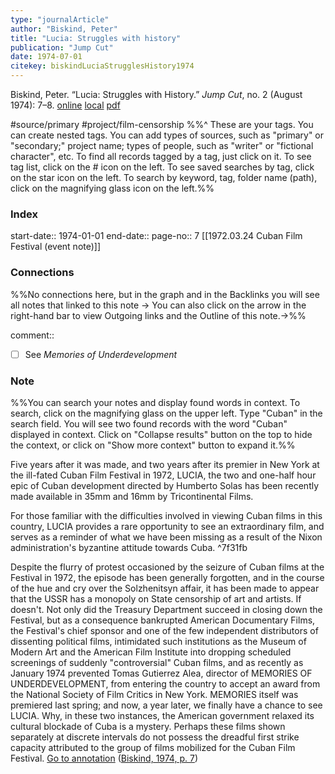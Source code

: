 ```yaml
---
type: "journalArticle"
author: "Biskind, Peter"
title: "Lucia: Struggles with history"
publication: "Jump Cut"
date: 1974-07-01
citekey: biskindLuciaStrugglesHistory1974
---
```

Biskind, Peter. “Lucia: Struggles with History.” _Jump Cut_, no. 2 (August 1974): 7–8.
[online](http://zotero.org/users/40/items/3WV5UU3V) [local](zotero://select/library/items/3WV5UU3V) [pdf](file:///Users/er/zotero/storage/Q3DE9HWL/Biskind_Lucia%20Struggles%20with%20history_1974.pdf)
 
#source/primary 
#project/film-censorship 
%%^ These are your tags. 
 You can create nested tags. You can add types of sources, such as "primary" or "secondary;" project name; types of people, such as "writer" or "fictional character", etc. 
 To find all records tagged by a tag, just click on it.
 To see tag list, click on the # icon on the left. 
 To see saved searches by tag, click on the star icon on the left. To search by keyword, tag, folder name (path), click on the magnifying glass icon on the left.%%
 
### Index

start-date:: 1974-01-01
end-date:: 
page-no:: 7
[[1972.03.24 Cuban Film Festival (event note)]]

### Connections
%%No connections here, but in the graph and in the Backlinks you will see all notes that linked to this note ->
You can also click on the arrow in the right-hand bar to view Outgoing links and the Outline of this note.->%%

comment:: 

- [ ] See _Memories of Underdevelopment_

### Note
%%You can search your notes and display found words in context. To search, click on the magnifying glass on the upper left. Type "Cuban" in the search field. You will see two found records with the word "Cuban" displayed in context. Click on "Collapse results" button on the top to hide the context, or click on "Show more context" button to expand it.%%
 
Five years after it was made, and two years after its premier in New York at the ill-fated Cuban Film Festival in 1972, LUCIA, the two and one-half hour epic of Cuban development directed by Humberto Solas has been recently made available in 35mm and 16mm by Tricontinental Films. 

For those familiar with the difficulties involved in viewing Cuban films in this country, LUCIA provides a rare opportunity to see an extraordinary film, and serves as a reminder of what we have been missing as a result of the Nixon administration's byzantine attitude towards Cuba.  ^7f31fb

Despite the flurry of protest occasioned by the seizure of Cuban films at the Festival in 1972, the episode has been generally forgotten, and in the course of the hue and cry over the Solzhenitsyn affair, it has been made to appear that the USSR has a monopoly on State censorship of art and artists. If doesn't. Not only did the Treasury Department succeed in closing down the Festival, but as a consequence bankrupted American Documentary Films, the Festival's chief sponsor and one of the few independent distributors of dissenting political films, intimidated such institutions as the Museum of Modern Art and the American Film Institute into dropping scheduled screenings of suddenly "controversial" Cuban films, and as recently as January 1974 prevented Tomas Gutierrez Alea, director of MEMORIES OF UNDERDEVELOPMENT, from entering the country to accept an award from the National Society of Film Critics in New York. MEMORIES itself was premiered last spring; and now, a year later, we finally have a chance to see LUCIA. Why, in these two instances, the American government relaxed its cultural blockade of Cuba is a mystery. Perhaps these films shown separately at discrete intervals do not possess the dreadful first strike capacity attributed to the group of films mobilized for the Cuban Film Festival. [Go to annotation](zotero://open-pdf/library/items/Q3DE9HWL?page=7&annotation=P338GAWT) ([Biskind, 1974, p. 7](zotero://select/library/items/3WV5UU3V))

